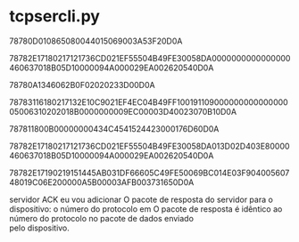 # tcpsercli.py

78780D010865080044015069003A53F20D0A

78782E17180217121736CD021EF55504B49FE30058DA0000000000000000460637018B05D10000094A000029EA002620540D0A

78780A1346062B0F02020233D00D0A

78783116180217132E10C9021EF4EC04B49FF10019110900000000000000005006310202018B0000000009EC00003D40023070B10D0A

787811800B00000000434C4541524423000176D60D0A



78782E17180217121736CD021EF55504B49FE30058DA013D02D403E80000460637018B05D10000094A000029EA002620540D0A

78782E17190219151445AB031DF66605C49FE50069BC014E03F90400560748019C06E200000A5B00003AFB003731650D0A

 servidor ACK
eu vou adicionar O pacote de resposta do servidor para o dispositivo: o número do protocolo em   O pacote de resposta é idêntico ao número do protocolo no pacote de dados enviado  
pelo dispositivo.

